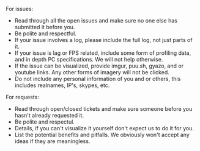 For issues:
  + Read through all the open issues and make sure no one else has submitted it before you.
  + Be polite and respectful.
  + If your issue involves a log, please include the full log, not just parts of it.
  + If your issue is lag or FPS related, include some form of profiling data, and in depth PC specifications. We will not help otherwise.
  + If the issue can be visualized, provide imgur, puu.sh, gyazo, and or youtube links. Any other forms of imagery will not be clicked.
  + Do not include any personal information of you and or others, this includes realnames, IP's, skypes, etc.
  
For requests:
  + Read through open/closed tickets and make sure someone before you hasn't already requested it.
  + Be polite and respectul.
  + Details, if you can't visualize it yourself don't expect us to do it for you.
  + List the potential benefits and pitfalls. We obviously won't accept any ideas if they are meaningless.
